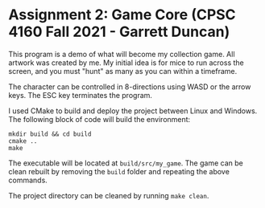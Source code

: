 # Assignment 2: Game Core (CPSC 4160 Fall 2021 - Garrett Duncan)

This program is a demo of what will become my collection game. All artwork was created by me.
My initial idea is for mice to run across the screen, and you must "hunt" as many as you can
within a timeframe.

The character can be controlled in 8-directions using WASD or the arrow keys. The ESC
key terminates the program.

I used CMake to build and deploy the project between Linux and Windows. The following block of code will build the environment:
```
mkdir build && cd build
cmake ..
make
```

The executable will be located at `build/src/my_game`. The game can be clean rebuilt by removing the `build` folder and repeating
the above commands.

The project directory can be cleaned by running `make clean`.